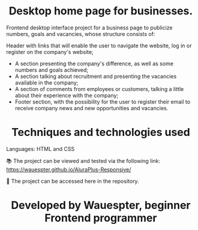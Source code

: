 <h1 align= "center">Desktop home page for businesses.</h1>

  Frontend desktop interface project for a business page to publicize numbers, goals and vacancies, whose structure consists of:

  Header with links that will enable the user to navigate the website, log in or register on the company's website;
* A section presenting the company's difference, as well as some numbers and goals achieved;
* A section talking about recruitment and presenting the vacancies available in the company;
* A section of comments from employees or customers, talking a little about their experience with the company;
* Footer section, with the possibility for the user to register their email to receive company news and new opportunities and vacancies.

<h1 align= "center"> Techniques and technologies used</h1>

Languages: HTML and CSS

📚 The project can be viewed and tested via the following link: https://wauespter.github.io/AluraPlus-Responsive/

📁 The project can be accessed here in the repository.

<h1 align= "center">Developed by Wauespter, beginner Frontend programmer</h1>
